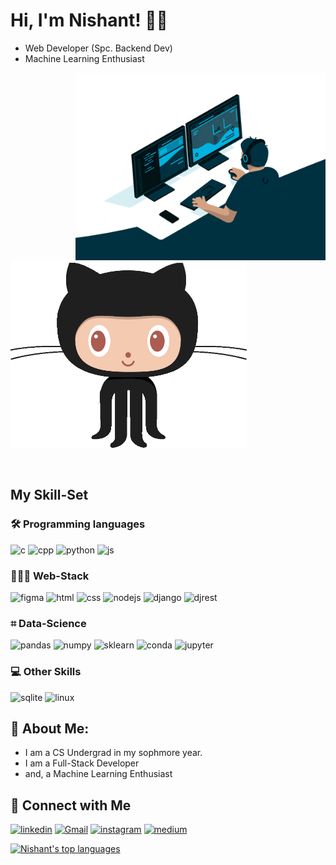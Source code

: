 
# Hi, I'm Nishant! 👋🏻

<ul>
  <li>Web Developer (Spc. Backend Dev)</li>
  <li>Machine Learning Enthusiast</li>
</ul>
<p>
  <img height=300 align="right" src="assets/python.gif"/>  &nbsp &nbsp   &nbsp &nbsp   &nbsp &nbsp   <img height=300 src="assets/github.gif" "/>
</p>
<br>

## My Skill-Set

### 🛠 Programming languages
![c](https://img.shields.io/badge/C-00599C?style=for-the-badge&logo=c&logoColor=white)
![cpp](https://img.shields.io/badge/C%2B%2B-00599C?style=for-the-badge&logo=c%2B%2B&logoColor=white)
![python](https://img.shields.io/badge/Python-FFD43B?style=for-the-badge&logo=python&logoColor=darkgreen)
![js](https://img.shields.io/badge/JavaScript-323330?style=for-the-badge&logo=javascript&logoColor=F7DF1E)

### 👨🏻‍💻 Web-Stack
![figma](https://img.shields.io/badge/Figma-F24E1E?style=for-the-badge&logo=figma&logoColor=white)
![html](https://img.shields.io/badge/HTML5-E34F26?style=for-the-badge&logo=html5&logoColor=white)
![css](	https://img.shields.io/badge/CSS3-1572B6?style=for-the-badge&logo=css3&logoColor=white)
![nodejs](https://img.shields.io/badge/Node.js-339933?style=for-the-badge&logo=nodedotjs&logoColor=white)
![django](https://img.shields.io/badge/Django-092E20?style=for-the-badge&logo=django&logoColor=green)
![djrest](https://img.shields.io/badge/django%20rest-ff1709?style=for-the-badge&logo=django&logoColor=white)

### ⌗ Data-Science
![pandas](https://img.shields.io/badge/Pandas-2C2D72?style=for-the-badge&logo=pandas&logoColor=white)
![numpy](https://img.shields.io/badge/Numpy-777BB4?style=for-the-badge&logo=numpy&logoColor=white)
![sklearn](https://img.shields.io/badge/scikit_learn-F7931E?style=for-the-badge&logo=scikit-learn&logoColor=white)
![conda](https://img.shields.io/badge/conda-342B029.svg?&style=for-the-badge&logo=anaconda&logoColor=white)
![jupyter](https://img.shields.io/badge/Jupyter-F37626.svg?&style=for-the-badge&logo=Jupyter&logoColor=white)

### 💻 Other Skills

![sqlite](https://img.shields.io/badge/SQLite-07405E?style=for-the-badge&logo=sqlite&logoColor=white)
![linux](	https://img.shields.io/badge/Linux-FCC624?style=for-the-badge&logo=linux&logoColor=black)
## 🚀 About Me:

- I am a CS Undergrad in my sophmore year.
- I am a Full-Stack Developer
- and, a Machine Learning Enthusiast
## 🔗 Connect with Me
[![linkedin](https://img.shields.io/badge/linkedin-0A66C2?style=for-the-badge&logo=linkedin&logoColor=white)](https://www.linkedin.com/in/nishantsh20/)
[![Gmail](https://img.shields.io/badge/Gmail-D14836?style=for-the-badge&logo=gmail&logoColor=white)](mailto:nishant-ai@outlook.com?subject=Contact%20From%20Github)
[![instagram](https://img.shields.io/badge/Instagram-E4405F?style=for-the-badge&logo=instagram&logoColor=white)](https://www.instagram.com/_nishan.t/)
[![medium](https://img.shields.io/badge/Medium-12100E?style=for-the-badge&logo=medium&logoColor=white)](https://neeshant.medium.com/)

    
[![Nishant's top languages](https://github-readme-stats.vercel.app/api/top-langs/?username=Naereen&theme=blue-green)](https://github.com/nishant-ai/github-readme-stats)
